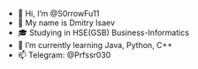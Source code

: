 - 👋 Hi, I’m @S0rrowFu11
- 📛 My name is Dmitry Isaev
- 🎓 Studying in HSE(GSB) Business-Informatics
- 🌱 I’m currently learning Java, Python, C++
- 📫 Telegram: @Prfssr030

<!---
S0rrowFu11/S0rrowFu11 is a ✨ special ✨ repository because its `README.md` (this file) appears on your GitHub profile.
You can click the Preview link to take a look at your changes.
--->
